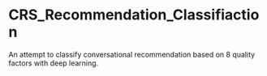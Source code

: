 # CRS_Recommendation_Classifiaction
An attempt to classify conversational recommendation based on 8 quality factors with deep learning.
